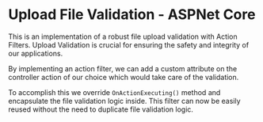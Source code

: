 # Upload File Validation - ASPNet Core

This is an implementation of a robust file upload validation with Action Filters.
Upload Validation is crucial for ensuring the safety and integrity of our applications.

By implementing an action filter, we can add a custom attribute on the controller action of our choice which would take care of the validation.

To accomplish this we override `OnActionExecuting()` method and encapsulate the file validation logic inside.
This filter can now be easily reused without the need to duplicate file validation logic. 

